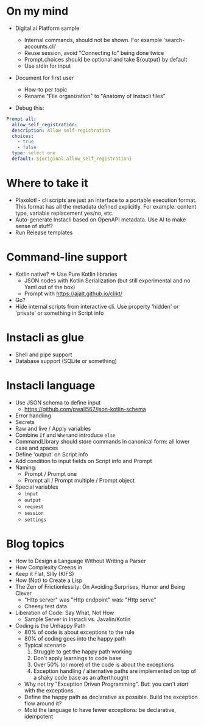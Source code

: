 # On my mind

* Digital.ai Platform sample
    * Internal commands, should not be shown. For example 'search-accounts.cli'
    * Reuse session, avoid "Connecting to" being done twice
    * Prompt.choices should be optional and take ${output} by default
    * Use stdin for input

* Document for first user
    * How-to per topic
    * Rename "File organization" to "Anatomy of Instacli files"

* Debug this:

```yaml
Prompt all:
  allow_self_registration:
  description: Allow self-registration
  choices:
    - true
    - false
  type: select one
  default: ${original.allow_self_registration}
```

# Where to take it

* Plaxolotl - cli scripts are just an interface to a portable execution format. This format has all the metadata defined
  explicitly. For example: content type, variable replacement yes/no, etc.
* Auto-generate Instacli based on OpenAPI metadata. Use AI to make sense of stuff?
* Run Release templates

# Command-line support

* Kotlin native? => Use Pure Kotlin libraries
    * JSON nodes with Kotlin Serialization (but still experimental and no Yaml out of the box)
    * Prompt with https://ajalt.github.io/clikt/
* Go?
* Hide internal scripts from interactive cli. Use property 'hidden' or 'private' or something in Script info

# Instacli as glue

* Shell and pipe support
* Database support (SQLite or something)

# Instacli language

* Use JSON schema to define input
    * https://github.com/pwall567/json-kotlin-schema
* Error handling
* Secrets
* Raw and live / Apply variables
* Combine `If` and `When`and introduce `else`
* CommandLibrary should store commands in canonical form: all lower case and spaces
* Define 'output' on Script info
* Add condition to input fields on Script info and Prompt
* Naming:
    * Prompt / Prompt one
    * Prompt all / Prompt multiple / Prompt object
* Special variables
    * `input`
    * `output`
    * `request`
    * `session`
    * `settings`

# Blog topics

* How to Design a Language Without Writing a Parser
* How Complexity Creeps in
* Keep it Flat, SIlly (KIFS)
* How (Not) to Create a Lisp
* The Zen of Frictionlessity: On Avoiding Surprises, Humor and Being Clever
    * "Http server" was "Http endpoint" was: "Http serve"
    * Cheesy test data
* Liberation of Code: Say What, Not How
    * Sample Server in Instacli vs. Javalin/Kotlin
* Coding is the Unhappy Path
    * 80% of code is about exceptions to the rule
    * 80% of coding goes into the happy path
    * Typical scenario
        1. Struggle to get the happy path working
        2. Don't apply learnings to code base
        3. Over 50% (or more) of the code is about the exceptions
        4. Exception handling / alternative paths are implemented on top of a shaky code base as an afterthought
    * Why not try "Exception Driven Programming". But: you can't _start_ with the exceptions.
    * Define the happy path as declarative as possible. Build the exception flow around it?
    * Mold the language to have fewer exceptions: be declarative, idempotent